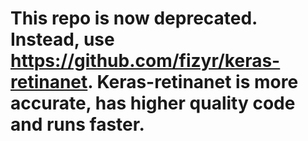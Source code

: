 # This repo is now deprecated. Instead, use https://github.com/fizyr/keras-retinanet. Keras-retinanet is more accurate, has higher quality code and runs faster.
